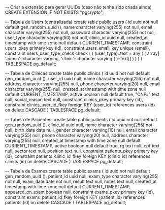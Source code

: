-- Criar a extensão para gerar UUIDs (caso não tenha sido criada ainda)
CREATE EXTENSION IF NOT EXISTS "pgcrypto";

-- Tabela de Users (centralizada)
create table public.users (
id uuid not null default gen_random_uuid (),
name character varying(255) not null,
email character varying(255) not null,
password character varying(255) not null,
user_type character varying(50) not null,
clinic_id uuid null,
created_at timestamp with time zone null default CURRENT_TIMESTAMP,
constraint users_pkey primary key (id),
constraint users_email_key unique (email),
constraint users_user_type_check check (
(
(user_type)::text = any (
(
array[
'admin'::character varying,
'clinic'::character varying
]
)::text[]
)
)
)
) TABLESPACE pg_default;

-- Tabela de Clínicas
create table public.clinics (
id uuid not null default gen_random_uuid (),
user_id uuid null,
name character varying(255) not null,
address character varying(255) null,
phone character varying(20) null,
email character varying(255) null,
created_at timestamp with time zone null default CURRENT_TIMESTAMP,
active boolean null default true,
"CNPJ" text null,
social_reason text null,
constraint clinics_pkey primary key (id),
constraint clinics_user_id_fkey foreign KEY (user_id) references users (id) on delete CASCADE
) TABLESPACE pg_default;

-- Tabela de Pacientes
create table public.patients (
id uuid not null default gen_random_uuid (),
clinic_id uuid null,
name character varying(255) not null,
birth_date date null,
gender character varying(10) null,
email character varying(255) null,
phone character varying(20) null,
address character varying(255) null,
created_at timestamp with time zone null default CURRENT_TIMESTAMP,
active boolean null default true,
rg text null,
cpf text null,
sector text null,
position text null,
constraint patients_pkey primary key (id),
constraint patients_clinic_id_fkey foreign KEY (clinic_id) references clinics (id) on delete CASCADE
) TABLESPACE pg_default;

-- Tabela de Exames
create table public.exams (
id uuid not null default gen_random_uuid (),
patient_id uuid null,
exam_type character varying(255) not null,
exam_date date not null,
result text null,
notes text null,
created_at timestamp with time zone null default CURRENT_TIMESTAMP,
appeared_on_exam boolean null,
constraint exams_pkey primary key (id),
constraint exams_patient_id_fkey foreign KEY (patient_id) references patients (id) on delete CASCADE
) TABLESPACE pg_default;

